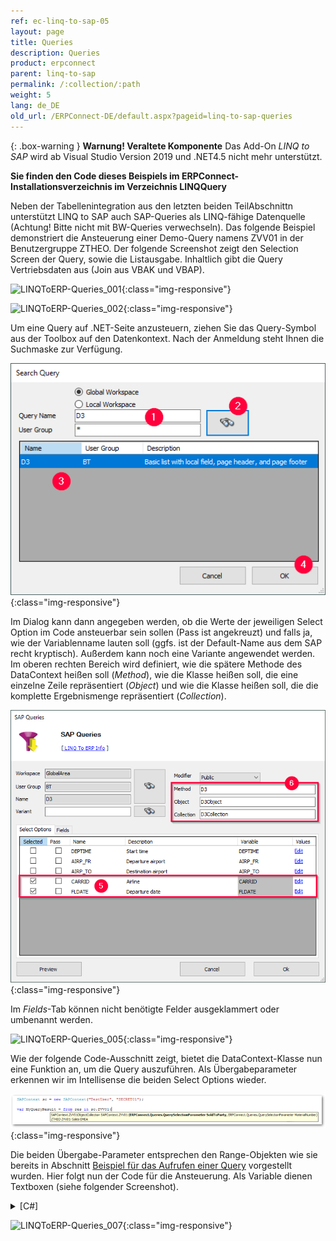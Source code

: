 ```yaml
---
ref: ec-linq-to-sap-05
layout: page
title: Queries
description: Queries
product: erpconnect
parent: linq-to-sap
permalink: /:collection/:path
weight: 5
lang: de_DE
old_url: /ERPConnect-DE/default.aspx?pageid=linq-to-sap-queries
---
```


{: .box-warning }
**Warnung! Veraltete Komponente** 
Das Add-On *LINQ to SAP* wird ab Visual Studio Version 2019 und .NET4.5 nicht mehr unterstützt.


**Sie finden den Code dieses Beispiels im ERPConnect-Installationsverzeichnis im Verzeichnis LINQQuery**

Neben der Tabellenintegration aus den letzten beiden TeilAbschnittn unterstützt LINQ to SAP auch SAP-Queries als LINQ-fähige Datenquelle (Achtung! Bitte nicht mit BW-Queries verwechseln). Das folgende Beispiel demonstriert die Ansteuerung einer Demo-Query namens ZVV01 in der Benutzergruppe ZTHEO. Der folgende Screenshot zeigt den Selection Screen der Query, sowie die Listausgabe. Inhaltlich gibt die Query Vertriebsdaten aus (Join aus VBAK und VBAP).

![LINQToERP-Queries_001](/img/content/LINQToERP-Queries_001.png){:class="img-responsive"}

![LINQToERP-Queries_002](/img/content/LINQToERP-Queries_002.png){:class="img-responsive"}

Um eine Query auf .NET-Seite anzusteuern, ziehen Sie das Query-Symbol aus der Toolbox auf den Datenkontext. Nach der Anmeldung steht Ihnen die Suchmaske zur Verfügung.

![LINQToERP-Queries_003](/img/content/LINQToERP-Queries_003.png){:class="img-responsive"}

Im Dialog kann dann angegeben werden, ob die Werte der jeweiligen Select Option im Code ansteuerbar sein sollen (Pass ist angekreuzt) und falls ja, wie der Variablenname lauten soll (ggfs. ist der Default-Name aus dem SAP recht kryptisch). Außerdem kann noch eine Variante angewendet werden. Im oberen rechten Bereich wird definiert, wie die spätere Methode des DataContext heißen soll (*Method*), wie die Klasse heißen soll, die eine einzelne Zeile repräsentiert (*Object*) und wie die Klasse heißen soll, die die komplette Ergebnismenge repräsentiert (*Collection*).

![LINQToERP-Queries_004](/img/content/LINQToERP-Queries_004.png){:class="img-responsive"}

Im *Fields*-Tab können nicht benötigte Felder ausgeklammert oder umbenannt werden.

![LINQToERP-Queries_005](/img/content/LINQToERP-Queries_005.png){:class="img-responsive"}

Wie der folgende Code-Ausschnitt zeigt, bietet die DataContext-Klasse nun eine Funktion an, um die Query auszuführen. Als Übergabeparameter erkennen wir im Intellisense die beiden Select Options wieder.

![LINQToERP-Queries_006](/img/content/LINQToERP-Queries_006.png){:class="img-responsive"}

Die beiden Übergabe-Parameter entsprechen den Range-Objekten wie sie bereits in Abschnitt [Beispiel für das Aufrufen einer Query](../sap-queries/beispiel-fuer-das-aufrufen-einer-query)  vorgestellt wurden. Hier folgt nun der Code für die Ansteuerung. Als Variable dienen Textboxen (siehe folgender Screenshot).

<details>
<summary>[C#]</summary>
{% highlight csharp %}
private void btnGo_Click(object sender, EventArgs e) 
{ 
   SAPContext sc = new SAPContext("TestUser", "SECRET01"); 
  
   QuerySelectionParameter SoldTo = new QuerySelectionParameter(); 
   SoldTo.AddRange(Sign.Include,RangeOption.Between, 
      txtCustomerLow.Text,txtCustomerHigh.Text); 
  
   QuerySelectionParameter MatNr = new QuerySelectionParameter(); 
   MatNr.AddRange(txtMatnr.Text); 
  
   var MyQueryResult = from res in sc.ZVV01(SoldTo, MatNr) select res; 
   this.dataGridView1.DataSource = MyQueryResult.ToList(); 
}
{% endhighlight %}
</details>

![LINQToERP-Queries_007](/img/content/LINQToERP-Queries_007.png){:class="img-responsive"}